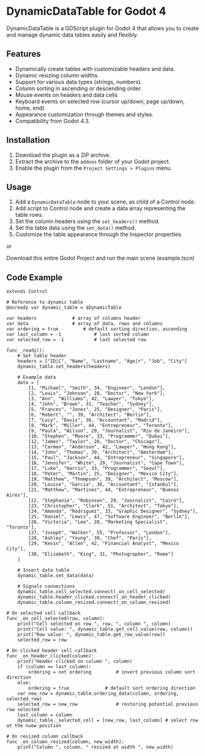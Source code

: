 # DynamicDataTable for Godot 4

DynamicDataTable is a GDScript plugin for Godot 4 that allows you to create and manage dynamic data tables easily and flexibly.

## Features

* Dynamically create tables with customizable headers and data.
* Dynamic resizing column widths.
* Support for various data types (strings, numbers).
* Column sorting in ascending or descending order.
* Mouse events on headers and data cells
* Keyboard events on selected row (cursor up/down, page up/down, home, end)
* Appearance customization through themes and styles.
* Compatibility from Godot 4.3.

## Installation

1.  Download the plugin as a ZIP archive.
2.  Extract the archive to the `addons` folder of your Godot project.
3.  Enable the plugin from the `Project Settings > Plugins` menu.

## Usage

1.  Add a `DynamicDataTable` node to your scene, as child of a Control node.
2.  Add script to Control node and create a data array representing the table rows.
3.  Set the column headers using the `set_headers()` method.
4.  Set the table data using the `set_data()` method.
5.  Customize the table appearance through the Inspector properties.

or

Download this entire Godot Project and run the main scene (example.tscn)

## Code Example

```gdscript
extends Control

# Reference to dynamic table
@onready var dynamic_table = $DynamicTable

var headers				# array of columns header
var data				# array of data, rows and columns
var ordering = true			# default sorting direction, ascending 
var last_column = -1			# last sorted column
var selected_row = -1			# last selected row

func _ready():
	# Set table header
	headers = ["ID|C", "Name", "Lastname", "Age|r", "Job", "City"]
	dynamic_table.set_headers(headers)
	
	# Example data
	data = [
		[1, "Michael", "Smith", 34, "Engineer", "London"],
		[2, "Louis", "Johnson", 28, "Doctor", "New York"],
		[3, "Ann", "Williams", 42, "Lawyer", "Tokyo"],
		[4, "John", "Brown", 31, "Teacher", "Sydney"],
		[5, "Frances", "Jones", 25, "Designer", "Paris"],
		[6, "Robert", "", 39, "Architect", "Berlin"],
		[7, "Lucy", "Davis", 36, "Accountant", "Madrid"],
		[8, "Mark", "Miller", 44, "Entrepreneur", "Toronto"],
		[9, "Paula", "Wilson", 29, "Journalist", "Rio de Janeiro"],
		[10, "Stephen", "Moore", 33, "Programmer", "Dubai"],
		[12, "James", "Taylor", 28, "Doctor", "Chicago"],
		[13, "Carmen", "Anderson", 42, "Lawyer", "Hong Kong"],
		[14, "John", "Thomas", 39, "Architect", "Amsterdam"],
		[15, "Paul", "Jackson", 44, "Entrepreneur", "Singapore"],
		[16, "Jennifer", "White", 29, "Journalist", "Cape Town"],
		[17, "Luke", "Harris", 33, "Programmer", "Seoul"],
		[18, "Peter", "Martin", 25, "Designer", "Mexico City"],
		[19, "Matthew", "Thompson", 39, "Architect", "Moscow"],
		[20, "Louise", "Garcia", 36, "Accountant", "Istanbul"],
		[21, "Matthew", "Martinez", 44, "Entrepreneur", "Buenos Aires"],
		[22, "Stephanie", "Robinson", 29, "Journalist", "Cairo"],
		[23, "Christopher", "Clark", 51, "Architect", "Tokyo"],
		[24, "Amanda", "Rodriguez", 33, "Graphic Designer", "Sydney"],
		[25, "Daniel", "Lewis", 47, "Software Engineer", "Berlin"],
		[26, "Victoria", "Lee", 28, "Marketing Specialist", "Toronto"],
		[27, "Joseph", "Walker", 55, "Professor", "London"],
		[28, "Ashley", "Young", 39, "Chef", "Paris"],
		[29, "Kevin", "Allen", 42, "Financial Analyst", "Mexico City"],
		[30, "Elizabeth", "King", 31, "Photographer", "Rome"]
	]	

	# Insert data table
	dynamic_table.set_data(data)
	
	# Signals connections
	dynamic_table.cell_selected.connect(_on_cell_selected)
	dynamic_table.header_clicked.connect(_on_header_clicked)
	dynamic_table.column_resized.connect(_on_column_resized)

# On selected cell callback
func _on_cell_selected(row, column):
	print("Cell selected on row ", row, ", column ", column)
	print("Cell value: ", dynamic_table.get_cell_value(row, column))
	print("Row value: ", dynamic_table.get_row_value(row))
	selected_row = row

# On clicked header cell callback
func _on_header_clicked(column):
	print("Header clicked on column ", column)
	if (column == last_column):
		ordering = not ordering			# invert previous column sort direction
	else:
		ordering = true				# default sort ordering direction
	var new_row = dynamic_table.ordering_data(column, ordering, selected_row)
	selected_row = new_row				# restoring potential previous row selected
	last_column = column 
	dynamic_table._selected_cell = [new_row, last_column] # select row at the nuew position

# On resized column callback
func _on_column_resized(column, new_width):
	print("Column ", column, " resized at width ", new_width)
	
